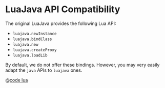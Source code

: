 # LuaJava API Compatibility

The original LuaJava provides the following Lua API:

- `luajava.newInstance`
- `luajava.bindClass`
- `luajava.new`
- `luajava.createProxy`
- `luajava.loadLib`

By default, we do not offer these bindings. However, you may very easily adapt the `java` APIs to `luajava` ones.

@[code lua](../../example/suite/src/main/resources/suite/luajava-compat.lua)
